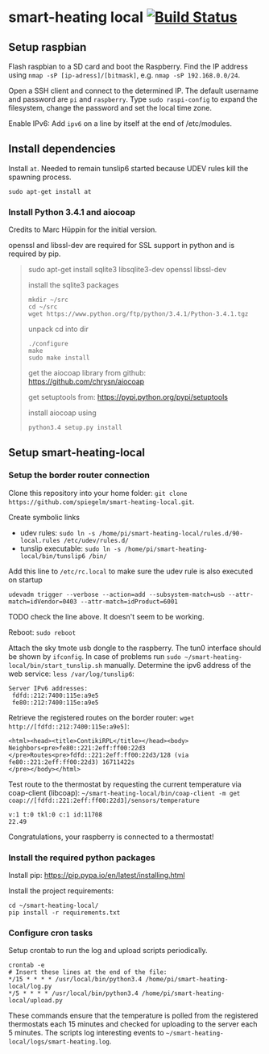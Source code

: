 # smart-heating local [![Build Status](https://magnum.travis-ci.com/spiegelm/smart-heating-local.svg?token=uqu5q9gC3ZDdywezju6y&branch=master)](https://magnum.travis-ci.com/spiegelm/smart-heating-local)

## Setup raspbian

Flash raspbian to a SD card and boot the Raspberry. Find the IP address using `nmap -sP [ip-adress]/[bitmask]`, e.g. `nmap -sP 192.168.0.0/24`.

Open a SSH client and connect to the determined IP. The default username and password are `pi` and `raspberry`.
Type `sudo raspi-config` to expand the filesystem, change the password and set the local time zone.

Enable IPv6: Add `ipv6` on a line by itself at the end of /etc/modules.

## Install dependencies

Install `at`. Needed to remain tunslip6 started because UDEV rules kill the spawning process.
```
sudo apt-get install at
```

### Install Python 3.4.1 and aiocoap

Credits to Marc Hüppin for the initial version.

openssl and libssl-dev are required for SSL support in python and is required by pip.

> sudo apt-get install sqlite3 libsqlite3-dev openssl libssl-dev
> 
> install the sqlite3 packages
> 
> ```
> mkdir ~/src
> cd ~/src
> wget https://www.python.org/ftp/python/3.4.1/Python-3.4.1.tgz
> ```
> 
> unpack
> cd into dir
> 
> ```
> ./configure
> make
> sudo make install
> ```
> 
> get the aiocoap library from github: https://github.com/chrysn/aiocoap
> 
> get setuptools from: https://pypi.python.org/pypi/setuptools
> 
> install aiocoap using
> ```
> python3.4 setup.py install
> ```

## Setup smart-heating-local

### Setup the border router connection

Clone this repository into your home folder: `git clone https://github.com/spiegelm/smart-heating-local.git`.

Create symbolic links

* udev rules: `sudo ln -s /home/pi/smart-heating-local/rules.d/90-local.rules /etc/udev/rules.d/`
* tunslip executable: `sudo ln -s /home/pi/smart-heating-local/bin/tunslip6 /bin/`

Add this line to `/etc/rc.local` to make sure the udev rule is also executed on startup
```
udevadm trigger --verbose --action=add --subsystem-match=usb --attr-match=idVendor=0403 --attr-match=idProduct=6001
```

TODO check the line above. It doesn't seem to be working.

Reboot: `sudo reboot`

Attach the sky tmote usb dongle to the raspberry. The tun0 interface should be shown by `ifconfig`.
In case of problems run `sudo ~/smart-heating-local/bin/start_tunslip.sh` manually.
Determine the ipv6 address of the web service: `less /var/log/tunslip6`:

```
Server IPv6 addresses:
 fdfd::212:7400:115e:a9e5
 fe80::212:7400:115e:a9e5
```

Retrieve the registered routes on the border router: `wget http://[fdfd::212:7400:115e:a9e5]`:
```
<html><head><title>ContikiRPL</title></head><body>
Neighbors<pre>fe80::221:2eff:ff00:22d3
</pre>Routes<pre>fdfd::221:2eff:ff00:22d3/128 (via fe80::221:2eff:ff00:22d3) 16711422s
</pre></body></html>
```

Test route to the thermostat by requesting the current temperature via coap-client (libcoap):
`~/smart-heating-local/bin/coap-client -m get coap://[fdfd::221:2eff:ff00:22d3]/sensors/temperature`
```
v:1 t:0 tkl:0 c:1 id:11708
22.49
```

Congratulations, your raspberry is connected to a thermostat!

### Install the required python packages

Install pip: https://pip.pypa.io/en/latest/installing.html

Install the project requirements:

```
cd ~/smart-heating-local/
pip install -r requirements.txt
```

### Configure cron tasks

Setup crontab to run the log and upload scripts periodically.

```
crontab -e
# Insert these lines at the end of the file:
*/15 * * * * /usr/local/bin/python3.4 /home/pi/smart-heating-local/log.py
*/5 * * * * /usr/local/bin/python3.4 /home/pi/smart-heating-local/upload.py
```

These commands ensure that the temperature is polled from the registered thermostats each 15 minutes and checked for uploading to the server each 5 minutes.
The scripts log interesting events to `~/smart-heating-local/logs/smart-heating.log`.
